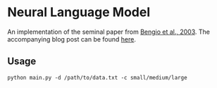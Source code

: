# Neural Language Model

An implementation of the seminal paper from [Bengio et al., 2003](http://www.jmlr.org/papers/volume3/bengio03a/bengio03a.pdf). The accompanying blog post can be found [here](https://liamge.github.io/blog/2017/06/05/neural-language-model).

## Usage

`python main.py -d /path/to/data.txt -c small/medium/large`
